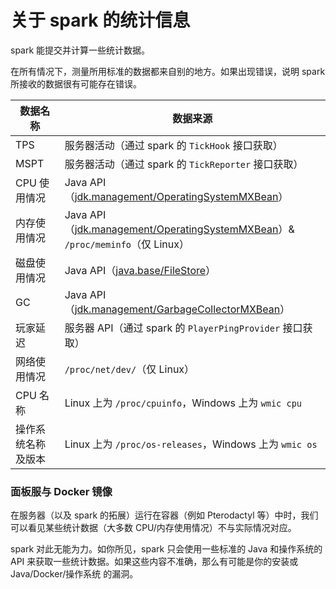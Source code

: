 # 关于 spark 的统计信息

spark 能提交并计算一些统计数据。

在所有情况下，测量所用标准的数据都来自别的地方。如果出现错误，说明 spark 所接收的数据很有可能存在错误。


|数据名称|数据来源|
|---|---|
|TPS|服务器活动（通过 spark 的 `TickHook` 接口获取）|
|MSPT|服务器活动（通过 spark 的 `TickReporter` 接口获取）|
|CPU 使用情况|Java API（[jdk.management/OperatingSystemMXBean](https://docs.oracle.com/en/java/javase/17/docs/api/jdk.management/com/sun/management/OperatingSystemMXBean.html)）|
|内存使用情况|Java API（[jdk.management/OperatingSystemMXBean](https://docs.oracle.com/en/java/javase/17/docs/api/jdk.management/com/sun/management/OperatingSystemMXBean.html)）& `/proc/meminfo`（仅 Linux）|
|磁盘使用情况|Java API（[java.base/FileStore](https://docs.oracle.com/en/java/javase/17/docs/api/java.base/java/nio/file/FileStore.html)）|
|GC|Java API（[jdk.management/GarbageCollectorMXBean](https://docs.oracle.com/en/java/javase/17/docs/api/jdk.management/com/sun/management/GarbageCollectorMXBean.html)）|
|玩家延迟|服务器 API（通过 spark 的 `PlayerPingProvider` 接口获取）|
|网络使用情况|`/proc/net/dev/`（仅 Linux）|
|CPU 名称|Linux 上为 `/proc/cpuinfo`，Windows 上为 `wmic cpu`|
|操作系统名称及版本|Linux 上为 `/proc/os-releases`，Windows 上为 `wmic os`|

### 面板服与 Docker 镜像

在服务器（以及 spark 的拓展）运行在容器（例如 Pterodactyl 等）中时，我们可以看见某些统计数据（大多数 CPU/内存使用情况）不与实际情况对应。

spark 对此无能为力。如你所见，spark 只会使用一些标准的 Java 和操作系统的 API 来获取一些统计数据。如果这些内容不准确，那么有可能是你的安装或 Java/Docker/操作系统 的漏洞。